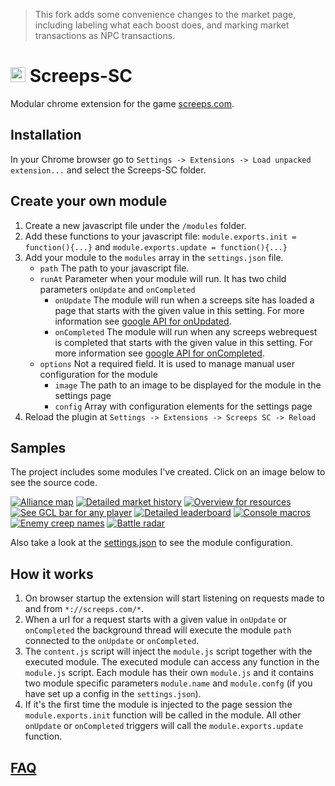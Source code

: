 >This fork adds some convenience changes to the market page, including labeling what each boost does, and marking market transactions as NPC transactions.

# <img src="https://raw.githubusercontent.com/stybbe/Screeps-SC/master/icons/icon48.png" width="24"> Screeps-SC 
Modular chrome extension for the game [screeps.com](https://screeps.com/).



## Installation
In your Chrome browser go to `Settings -> Extensions -> Load unpacked extension...` and select the Screeps-SC folder.

## Create your own module
1. Create a new javascript file under the `/modules` folder.
2. Add these functions to your javascript file: `module.exports.init = function(){...}` and `module.exports.update = function(){...}`
3. Add your module to the `modules` array in the `settings.json` file. 
   * `path` The path to your javascript file.
   * `runAt` Parameter when your module will run. It has two child parameters `onUpdate` and `onCompleted`
      * `onUpdate` The module will run when a screeps site has loaded a page that starts with the given value in this setting. For more information see [google API for onUpdated](https://developer.chrome.com/extensions/tabs#event-onUpdated).
      * `onCompleted` The module will run when any screeps webrequest is completed that starts with the given value in this setting. For more information see [google API for onCompleted](https://developer.chrome.com/extensions/webRequest#event-onCompleted).
   * `options` Not a required field. It is used to manage manual user configuration for the module
      * `image` The path to an image to be displayed for the module in the settings page
      * `config` Array with configuration elements for the settings page
4. Reload the plugin at `Settings -> Extensions -> Screeps SC -> Reload`

## Samples
The project includes some modules I've created. Click on an image below to see the source code.

[![Alliance map](https://raw.githubusercontent.com/stybbe/Screeps-SC/master/options/images/map.alliance.png "Alliance map")](https://github.com/stybbe/Screeps-SC/blob/master/modules/map.alliance.js)
[![Detailed market history](https://raw.githubusercontent.com/stybbe/Screeps-SC/master/options/images/market.history.png "Detailed market history")](https://github.com/stybbe/Screeps-SC/blob/master/modules/market.history.js)
[![Overview for resources](https://raw.githubusercontent.com/stybbe/Screeps-SC/master/options/images/market.my.resources.png "Overview for resources")](https://github.com/stybbe/Screeps-SC/blob/master/modules/market.my.resources.js)
[![See GCL bar for any player](https://raw.githubusercontent.com/stybbe/Screeps-SC/master/options/images/profile.gcl.png "See GCL bar for any player")](https://github.com/stybbe/Screeps-SC/blob/master/modules/profile.gcl.js)
[![Detailed leaderboard](https://raw.githubusercontent.com/stybbe/Screeps-SC/master/options/images/rank.leaderboard.png "Detailed leaderboard")](https://github.com/stybbe/Screeps-SC/blob/master/modules/rank.leaderboard.js)
[![Console macros](https://raw.githubusercontent.com/stybbe/Screeps-SC/master/options/images/room.console.icons.png "Console macros")](https://github.com/stybbe/Screeps-SC/blob/master/modules/room.console.icons.js)
[![Enemy creep names](https://raw.githubusercontent.com/stybbe/Screeps-SC/master/options/images/room.creep.names.png "Enemy creep names")](https://github.com/stybbe/Screeps-SC/blob/master/modules/room.creep.names.js)
[![Battle radar](https://raw.githubusercontent.com/stybbe/Screeps-SC/master/options/images/world.battle.radar.png "Battle radar")](https://github.com/stybbe/Screeps-SC/blob/master/modules/world.battle.radar.js)

Also take a look at the [settings.json](https://github.com/stybbe/Screeps-SC/blob/master/settings.json) to see the module configuration.

## How it works
1. On browser startup the extension will start listening on requests made to and from `*://screeps.com/*`.
2. When a url for a request starts with a given value in `onUpdate` or `onCompleted` the background thread will execute the module `path` connected to the `onUpdate` or `onCompleted`. 
3. The `content.js` script will inject the `module.js` script together with the executed module. The executed module can access any function in the `module.js` script. Each module has their own `module.js` and it contains two module specific parameters `module.name` and `module.confg` (if you have set up a config in the `settings.json`).
4. If it's the first time the module is injected to the page session the `module.exports.init` function will be called in the module. All other `onUpdate` or `onCompleted` triggers will call the `module.exports.update` function.

## [FAQ](https://github.com/stybbe/Screeps-SC/wiki/FAQ)
